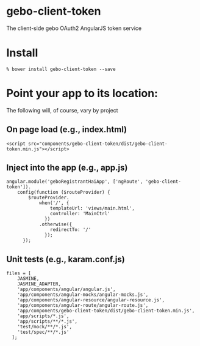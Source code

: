 gebo-client-token
=================

The client-side gebo OAuth2 AngularJS token service

# Install

```
% bower install gebo-client-token --save
```

# Point your app to its location:

The following will, of course, vary by project

## On page load (e.g., index.html)

```
<script src="components/gebo-client-token/dist/gebo-client-token.min.js"></script>
```

## Inject into the app (e.g., app.js)

```
angular.module('geboRegistrantHaiApp', ['ngRoute', 'gebo-client-token']).
    config(function ($routeProvider) {
        $routeProvider.
            when('/', {
                templateUrl: 'views/main.html',
                controller: 'MainCtrl'
              })
            .otherwise({
                redirectTo: '/'
              });
      });
```

## Unit tests (e.g., karam.conf.js)

```
files = [
    JASMINE,
    JASMINE_ADAPTER,
    'app/components/angular/angular.js',
    'app/components/angular-mocks/angular-mocks.js',
    'app/components/angular-resource/angular-resource.js',
    'app/components/angular-route/angular-route.js',
    'app/components/gebo-client-token/dist/gebo-client-token.min.js',
    'app/scripts/*.js',
    'app/scripts/**/*.js',
    'test/mock/**/*.js',
    'test/spec/**/*.js'
  ];
```
                                                                    
